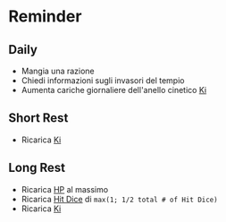 # Reminder

## Daily

- Mangia una razione
- Chiedi informazioni sugli invasori del tempio
- Aumenta cariche giornaliere dell'anello cinetico [Ki](../02.skills/#ki)


## Short Rest

- Ricarica [Ki](../02.skills/#ki)

## Long Rest

- Ricarica [HP](../01.overview/#hp) al massimo
- Ricarica [Hit Dice](../01.overview/#hp) di `max(1; 1/2 total # of Hit Dice)`
- Ricarica [Ki](../02.skills/#ki)
